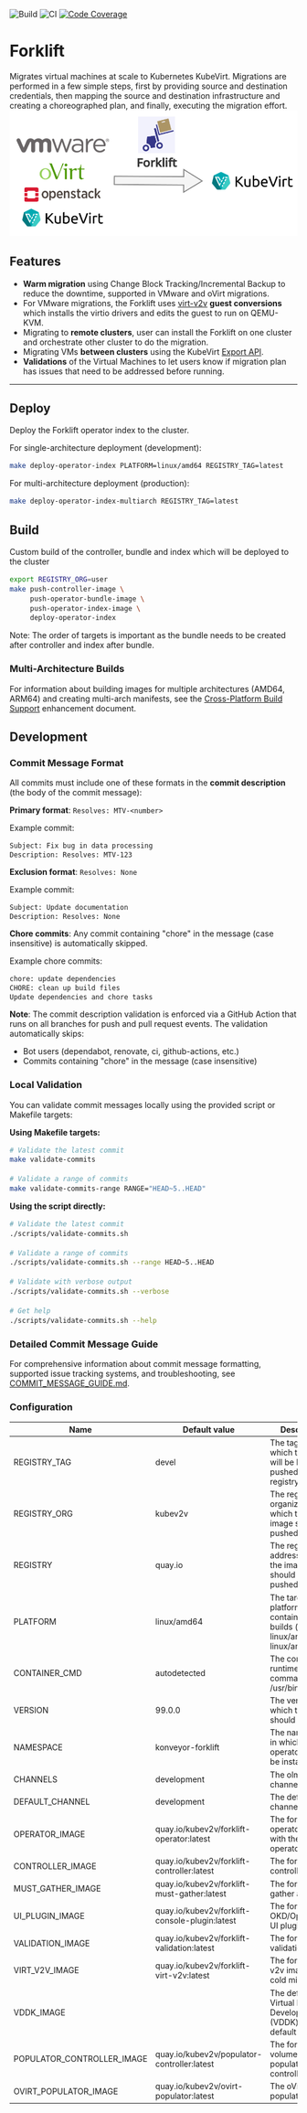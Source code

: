 ![Build](https://github.com/kubev2v/forklift/workflows/Build%20and%20push%20images/badge.svg)&nbsp;![CI](https://github.com/kubev2v/forklift/workflows/CI/badge.svg)&nbsp;[![Code Coverage](https://codecov.io/gh/kubev2v/forklift/branch/main/graph/badge.svg?token=VV6EBWKJGB)](https://codecov.io/gh/kubev2v/forklift)

# Forklift
Migrates virtual machines at scale to Kubernetes KubeVirt.
Migrations are performed in a few simple steps, first by providing source and destination credentials,
then mapping the source and destination infrastructure and creating a choreographed plan, and finally,
executing the migration effort.
![diagram.png](docs/diagram.png)

## Features
- **Warm migration** using Change Block Tracking/Incremental Backup to reduce the downtime, supported in VMware and oVirt migrations.
- For VMware migrations, the Forklift uses [virt-v2v](https://libguestfs.org/virt-v2v.1.html) **guest conversions** which installs the virtio drivers and edits the guest to run on QEMU-KVM.
- Migrating to **remote clusters**, user can install the Forklift on one cluster and orchestrate other cluster to do the migration.
- Migrating VMs **between clusters** using the KubeVirt [Export API](https://kubevirt.io/user-guide/storage/export_api/).
- **Validations** of the Virtual Machines to let users know if migration plan has issues that need to be addressed before running.
---

## Deploy
Deploy the Forklift operator index to the cluster.

For single-architecture deployment (development):
```bash
make deploy-operator-index PLATFORM=linux/amd64 REGISTRY_TAG=latest
```

For multi-architecture deployment (production):
```bash
make deploy-operator-index-multiarch REGISTRY_TAG=latest
```


## Build
Custom build of the controller, bundle and index which will be deployed to the cluster
```bash
export REGISTRY_ORG=user
make push-controller-image \
     push-operator-bundle-image \
     push-operator-index-image \
     deploy-operator-index
```
Note: The order of targets is important as the bundle needs to be created after controller and index after bundle.

### Multi-Architecture Builds

For information about building images for multiple architectures (AMD64, ARM64) and creating multi-arch manifests, see the [Cross-Platform Build Support](docs/enhancements/cross-platform-build-support.md) enhancement document.

## Development

### Commit Message Format

All commits must include one of these formats in the **commit description** (the body of the commit message):

**Primary format**: `Resolves: MTV-<number>`

Example commit:
```
Subject: Fix bug in data processing
Description: Resolves: MTV-123
```

**Exclusion format**: `Resolves: None`

Example commit:
```
Subject: Update documentation
Description: Resolves: None
```

**Chore commits**: Any commit containing "chore" in the message (case insensitive) is automatically skipped.

Example chore commits:
```
chore: update dependencies
CHORE: clean up build files
Update dependencies and chore tasks
```

**Note**: The commit description validation is enforced via a GitHub Action that runs on all branches for push and pull request events. The validation automatically skips:
- Bot users (dependabot, renovate, ci, github-actions, etc.)
- Commits containing "chore" in the message (case insensitive)

### Local Validation

You can validate commit messages locally using the provided script or Makefile targets:

**Using Makefile targets:**
```bash
# Validate the latest commit
make validate-commits

# Validate a range of commits
make validate-commits-range RANGE="HEAD~5..HEAD"
```

**Using the script directly:**
```bash
# Validate the latest commit
./scripts/validate-commits.sh

# Validate a range of commits
./scripts/validate-commits.sh --range HEAD~5..HEAD

# Validate with verbose output
./scripts/validate-commits.sh --verbose

# Get help
./scripts/validate-commits.sh --help
```

### Detailed Commit Message Guide

For comprehensive information about commit message formatting, supported issue tracking systems, and troubleshooting, see [COMMIT_MESSAGE_GUIDE.md](./COMMIT_MESSAGE_GUIDE.md).

### Configuration

| Name                       | Default value                                  | Description                                                            |
|----------------------------|------------------------------------------------|------------------------------------------------------------------------|
| REGISTRY_TAG               | devel                                          | The tag with which the image will be built and pushed to the registry. |
| REGISTRY_ORG               | kubev2v                                        | The registry organization to which the built image should be pushed.   |
| REGISTRY                   | quay.io                                        | The registry address to which the images should be pushed.             |
| PLATFORM                   | linux/amd64                                    | The target platform for container image builds (e.g.: linux/arm64, linux/amd64). |
| CONTAINER_CMD              | autodetected                                   | The container runtime command (e.g.: /usr/bin/podman)                  |
| VERSION                    | 99.0.0                                         | The version with which the forklift should be built.                   |
| NAMESPACE                  | konveyor-forklift                              | The namespace in which the operator should be installed.               |
| CHANNELS                   | development                                    | The olm channels.                                                      |
| DEFAULT_CHANNEL            | development                                    | The default olm channel.                                               |
| OPERATOR_IMAGE             | quay.io/kubev2v/forklift-operator:latest       | The forklift operator image with the ansible-operator role.            |
| CONTROLLER_IMAGE           | quay.io/kubev2v/forklift-controller:latest     | The forklift controller image.                                         |
| MUST_GATHER_IMAGE          | quay.io/kubev2v/forklift-must-gather:latest    | The forklift must gather an image.                                     |
| UI_PLUGIN_IMAGE            | quay.io/kubev2v/forklift-console-plugin:latest | The forklift OKD/OpenShift UI plugin image.                            |
| VALIDATION_IMAGE           | quay.io/kubev2v/forklift-validation:latest     | The forklift validation image.                                         |
| VIRT_V2V_IMAGE             | quay.io/kubev2v/forklift-virt-v2v:latest       | The forklift virt v2v image for cold migration.                        |
| VDDK_IMAGE                 |                                                | The default Virtual Disk Development Kit (VDDK) image, default empty.  |
| POPULATOR_CONTROLLER_IMAGE | quay.io/kubev2v/populator-controller:latest    | The forklift volume-populator controller image.                        |
| OVIRT_POPULATOR_IMAGE      | quay.io/kubev2v/ovirt-populator:latest         | The oVirt populator image.                                             |
